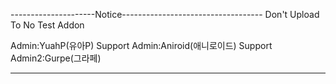 ---------------------Notice-----------------------------------
Don't Upload To No Test Addon

Admin:YuahP(유아P)
Support Admin:Aniroid(애니로이드)
Support Admin2:Gurpe(그라페)

--------------------------------------------------------------
